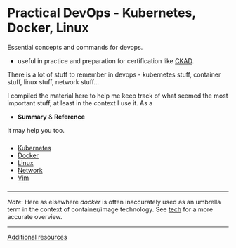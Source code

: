# Practical DevOps - Kubernetes, Docker, Linux 

Essential concepts and commands for devops.
- useful in practice and preparation for certification like [CKAD](https://training.linuxfoundation.org/certification/certified-kubernetes-application-developer-ckad/).

There is a lot of stuff to remember in devops
    - kubernetes stuff, container stuff, linux stuff, network stuff... 


I compiled the material here to help me keep track of what seemed the most important stuff, at least in the context I use it. As a
- **Summary** & **Reference**

It may help you too. 

###

- [Kubernetes](./devops/kubernetes/ref/)
- [Docker](./devops/docker)
- [Linux](./linux/)
- [Network](./network)
- [Vim](./editor/vim/vim.md)

###



----

*Note*: Here as elsewhere *docker* is often inaccurately used as an umbrella term in the context of container/image technology. 
     See [tech](./devops/docker/tech.md) for a more accurate overview.

----

 [Additional resources](links.md)


